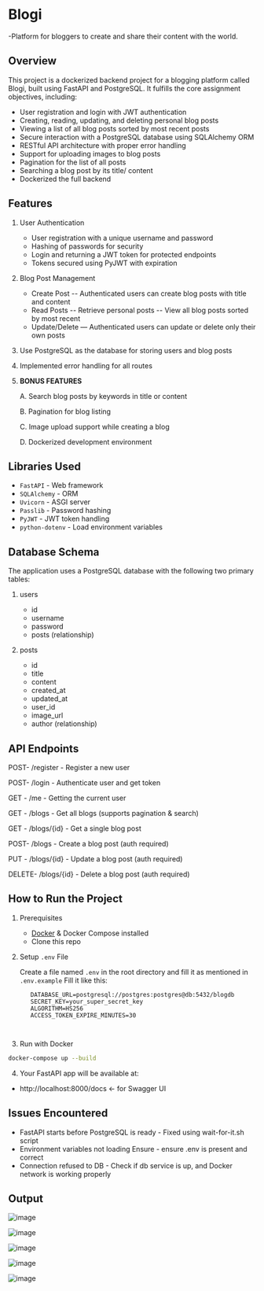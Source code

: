 # Blogi 
-Platform for bloggers to create and share their content with the world.

## Overview

This project is a dockerized backend project for a blogging platform called Blogi, built using FastAPI and PostgreSQL. It fulfills the core assignment objectives, including:

- User registration and login with JWT authentication
- Creating, reading, updating, and deleting personal blog posts
- Viewing a list of all blog posts sorted by most recent posts
- Secure interaction with a PostgreSQL database using SQLAlchemy ORM
- RESTful API architecture with proper error handling
- Support for uploading images to blog posts
- Pagination for the list of all posts
- Searching a blog post by its title/ content
- Dockerized the full backend



## Features

1. User Authentication
   
   - User registration with a unique username and password
   - Hashing of passwords for security
   - Login and returning a JWT token for protected endpoints
   - Tokens secured using PyJWT with expiration
     
2. Blog Post Management
   
   - Create Post -- Authenticated users can create blog posts with title and content
   - Read Posts  -- Retrieve personal posts
                 -- View all blog posts sorted by most recent
   - Update/Delete — Authenticated users can update or delete only their own posts

3. Use PostgreSQL as the database for storing users and blog posts

4. Implemented error handling for all routes

5. **BONUS FEATURES**

   A. Search blog posts by keywords in title or content

   B. Pagination for blog listing

   C. Image upload support while creating a blog
   
   D. Dockerized development environment
   


## Libraries Used

- `FastAPI` - Web framework
- `SQLAlchemy` - ORM
- `Uvicorn` - ASGI server
- `Passlib` - Password hashing
- `PyJWT` - JWT token handling
- `python-dotenv` - Load environment variables

## Database Schema
The application uses a PostgreSQL database with the following two primary tables:

1. users
   - id	
   - username	
   - password
   - posts (relationship)

2. posts
   - id	
   - title	
   - content	
   - created_at	
   - updated_at
   - user_id
   - image_url
   - author (relationship)

## API Endpoints

  POST- /register   - Register a new user 
  
  POST- /login      - Authenticate user and get token 
  
  GET - /me         - Getting the current user
  
  GET - /blogs      - Get all blogs (supports pagination & search) 
  
  GET - /blogs/{id} - Get a single blog post 
  
  POST- /blogs      - Create a blog post (auth required) 
  
  PUT - /blogs/{id} - Update a blog post (auth required) 
  
  DELETE- /blogs/{id} - Delete a blog post (auth required) 

##  How to Run the Project

1. Prerequisites

   - [Docker](https://www.docker.com/) & Docker Compose installed
   - Clone this repo

2. Setup `.env` File

   Create a file named `.env` in the root directory and fill it as mentioned in `.env.example`
   Fill it like this:
   ```.env
      DATABASE_URL=postgresql://postgres:postgres@db:5432/blogdb
      SECRET_KEY=your_super_secret_key
      ALGORITHM=HS256
      ACCESS_TOKEN_EXPIRE_MINUTES=30
   
   

4. Run with Docker

```bash
docker-compose up --build
```

4. Your FastAPI app will be available at:
  - http://localhost:8000/docs    ← for Swagger UI


## Issues Encountered

- FastAPI starts before PostgreSQL is ready -	Fixed using wait-for-it.sh script
- Environment variables not loading	Ensure  -   ensure .env is present and correct
- Connection refused to DB -	Check if db service is up, and Docker network is working properly


## Output

![image](https://github.com/user-attachments/assets/21b4a2da-8d58-4761-9678-65c26acc226c)

![image](https://github.com/user-attachments/assets/23a1a717-64b5-4d3c-a9b1-a7578a4f41ad)

![image](https://github.com/user-attachments/assets/1a85eba4-ec6d-42eb-9c33-d2f73fd9c757)

![image](https://github.com/user-attachments/assets/c70e195b-b452-40a9-a59f-2cd548b8de23)

![image](https://github.com/user-attachments/assets/61a497ae-e11e-409d-9265-e6dfcd725a1d)




